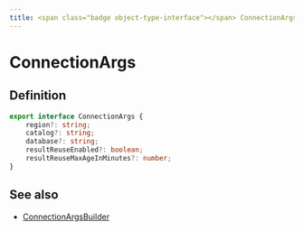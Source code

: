 ```yaml
---
title: <span class="badge object-type-interface"></span> ConnectionArgs
---
```

# <span class="badge object-type-interface"></span> ConnectionArgs

## Definition

```typescript
export interface ConnectionArgs {
	region?: string;
	catalog?: string;
	database?: string;
	resultReuseEnabled?: boolean;
	resultReuseMaxAgeInMinutes?: number;
}

```
## See also

 * <span class="badge builder"></span> [ConnectionArgsBuilder](./builder-ConnectionArgsBuilder.md)
